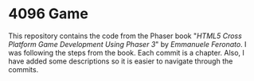 # 4096 Game
This repository contains the code from the Phaser book "_HTML5 Cross Platform Game Development Using Phaser 3_" by _Emmanuele Feronato_. I was following the steps from the book. Each commit is a chapter. Also, I have added some descriptions so it is easier to navigate through the commits.

